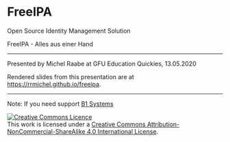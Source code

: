 # FreeIPA
Open Source Identity Management Solution

FreeIPA - Alles aus einer Hand

* * *

Presented by Michel Raabe at GFU Education Quickies, 13.05.2020

Rendered slides from this presentation are at <https://rrmichel.github.io/freeipa>.

* * *

Note: If you need support [B1 Systems](mailto:info@b1-systems.de)


<a rel="license" href="http://creativecommons.org/licenses/by-nc-sa/4.0/"><img alt="Creative Commons Licence" style="border-width:0" src="https://i.creativecommons.org/l/by-nc-sa/4.0/88x31.png" /></a><br />This work is licensed under a <a rel="license" href="http://creativecommons.org/licenses/by-nc-sa/4.0/">Creative Commons Attribution-NonCommercial-ShareAlike 4.0 International License</a>.